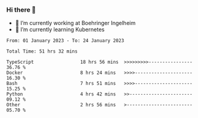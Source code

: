 ### Hi there 👋
- 🔭 I’m currently working at Boehringer Ingelheim
- 🌱 I’m currently learning Kubernetes

 
<!--START_SECTION:waka-->

```text
From: 01 January 2023 - To: 24 January 2023

Total Time: 51 hrs 32 mins

TypeScript                 18 hrs 56 mins  >>>>>>>>>----------------   36.76 %
Docker                     8 hrs 24 mins   >>>>---------------------   16.30 %
Bash                       7 hrs 51 mins   >>>>---------------------   15.25 %
Python                     4 hrs 42 mins   >>-----------------------   09.12 %
Other                      2 hrs 56 mins   >------------------------   05.70 %
```

<!--END_SECTION:waka-->

 
